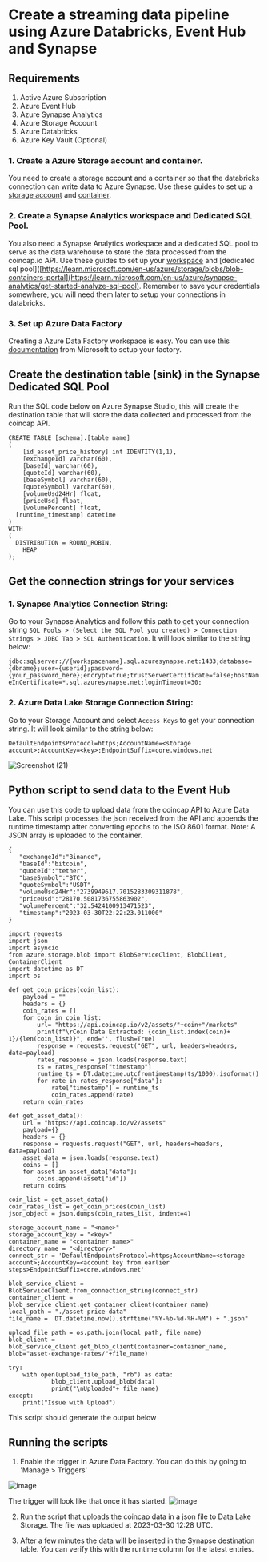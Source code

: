 # Create a streaming data pipeline using Azure Databricks, Event Hub and Synapse


## Requirements

1. Active Azure Subscription
2. Azure Event Hub 
3. Azure Synapse Analytics
4. Azure Storage Account
5. Azure Databricks
6. Azure Key Vault (Optional)

### 1. Create a Azure Storage account and container. 

You need to create a storage account and a container so that the databricks connection can write data to Azure Synapse. Use these guides to set up a [storage account](https://learn.microsoft.com/en-us/azure/storage/common/storage-account-create?tabs=azure-portal) and [container](https://learn.microsoft.com/en-us/azure/storage/blobs/blob-containers-portal).

### 2. Create a Synapse Analytics workspace and Dedicated SQL Pool. 

You also need a Synapse Analytics workspace and a dedicated SQL pool to serve as the data warehouse to store the data processed from the coincap.io API. Use these guides to set up your [workspace](https://learn.microsoft.com/en-us/azure/synapse-analytics/get-started-create-workspace) and [dedicated sql pool]([https://learn.microsoft.com/en-us/azure/storage/blobs/blob-containers-portal](https://learn.microsoft.com/en-us/azure/synapse-analytics/get-started-analyze-sql-pool). Remember to save your credentials somewhere, you will need them later to setup your connections in databricks.

### 3. Set up Azure Data Factory

Creating a Azure Data Factory workspace is easy. You can use this [documentation](https://learn.microsoft.com/en-us/azure/data-factory/quickstart-create-data-factory) from Microsoft to setup your factory. 

## Create the destination table (sink) in the Synapse Dedicated SQL Pool

Run the SQL code below on Azure Synapse Studio, this will create the destination table that will store the data collected and processed from the coincap API.

```	
CREATE TABLE [schema].[table name]
(
	[id_asset_price_history] int IDENTITY(1,1),
	[exchangeId] varchar(60),
	[baseId] varchar(60),
	[quoteId] varchar(60),
	[baseSymbol] varchar(60),
	[quoteSymbol] varchar(60),
	[volumeUsd24Hr] float,
	[priceUsd] float,
	[volumePercent] float,
  [runtime_timestamp] datetime
)
WITH
(
  DISTRIBUTION = ROUND_ROBIN,
	HEAP
);
```
## Get the connection strings for your services

### 1. Synapse Analytics Connection String: 
Go to your Synapse Analytics and follow this path to get your connection string `SQL Pools > (Select the SQL Pool you created) > Connection Strings > JDBC Tab > SQL Authentication`. It will look similar to the string below:

`jdbc:sqlserver://{workspacename}.sql.azuresynapse.net:1433;database={dbname};user={userid};password={your_password_here};encrypt=true;trustServerCertificate=false;hostNameInCertificate=*.sql.azuresynapse.net;loginTimeout=30;`

### 2. Azure Data Lake Storage Connection String: 
Go to your Storage Account and select `Access Keys` to get your connection string. It will look similar to the string below:

`DefaultEndpointsProtocol=https;AccountName=<storage account>;AccountKey=<key>;EndpointSuffix=core.windows.net`

![Screenshot (21)](https://user-images.githubusercontent.com/50084105/228976604-c7ea7b79-854b-4b3e-8151-cd031e4b0f9a.png)

## Python script to send data to the Event Hub

You can use this code to upload data from the coincap API to Azure Data Lake. This script processes the json received from the API and appends the runtime timestamp after converting epochs to the ISO 8601 format. Note: A JSON array is uploaded to the container.

```
{
   "exchangeId":"Binance",
   "baseId":"bitcoin",
   "quoteId":"tether",
   "baseSymbol":"BTC",
   "quoteSymbol":"USDT",
   "volumeUsd24Hr":"2739949617.7015283309311878",
   "priceUsd":"28170.5081736755863902",
   "volumePercent":"32.5424100913471523",
   "timestamp":"2023-03-30T22:22:23.011000"
}
```

```
import requests
import json
import asyncio
from azure.storage.blob import BlobServiceClient, BlobClient, ContainerClient
import datetime as DT
import os

def get_coin_prices(coin_list):
    payload = ""
    headers = {}
    coin_rates = []
    for coin in coin_list:
        url= "https://api.coincap.io/v2/assets/"+coin+"/markets"
        print(f"\rCoin Data Extracted: {coin_list.index(coin)+ 1}/{len(coin_list)}", end='', flush=True)
        response = requests.request("GET", url, headers=headers, data=payload)
        rates_response = json.loads(response.text)
        ts = rates_response["timestamp"]
        runtime_ts = DT.datetime.utcfromtimestamp(ts/1000).isoformat()
        for rate in rates_response["data"]:
            rate["timestamp"] = runtime_ts
            coin_rates.append(rate)  
    return coin_rates   

def get_asset_data():
    url = "https://api.coincap.io/v2/assets"
    payload={}
    headers = {}
    response = requests.request("GET", url, headers=headers, data=payload)
    asset_data = json.loads(response.text)
    coins = []
    for asset in asset_data["data"]:
        coins.append(asset["id"])
    return coins

coin_list = get_asset_data()
coin_rates_list = get_coin_prices(coin_list)
json_object = json.dumps(coin_rates_list, indent=4)

storage_account_name = "<name>"
storage_account_key = "<key>"
container_name = "<container name>"
directory_name = "<directory>"
connect_str = 'DefaultEndpointsProtocol=https;AccountName=<storage account>;AccountKey=<account key from earlier steps>EndpointSuffix=core.windows.net'

blob_service_client = BlobServiceClient.from_connection_string(connect_str)
container_client = blob_service_client.get_container_client(container_name)
local_path = "./asset-price-data"
file_name =  DT.datetime.now().strftime("%Y-%b-%d-%H-%M") + ".json"

upload_file_path = os.path.join(local_path, file_name)
blob_client = blob_service_client.get_blob_client(container=container_name, blob="asset-exchange-rates/"+file_name)

try:
    with open(upload_file_path, "rb") as data:
            blob_client.upload_blob(data)
            print("\nUploaded"+ file_name)
except:
    print("Issue with Upload")
```
This script should generate the output below



## Running the scripts

1. Enable the trigger in Azure Data Factory. You can do this by going to 'Manage > Triggers'

![image](https://user-images.githubusercontent.com/50084105/229031703-5bd78a6f-1008-42a4-bce9-ba1e927408f4.png)

The trigger will look like that once it has started.
![image](https://user-images.githubusercontent.com/50084105/229030556-fdf0907a-f86f-4984-90ee-c00801d08f36.png)


2. Run the script that uploads the coincap data in a json file to Data Lake Storage. The file was uploaded at 2023-03-30 12:28 UTC.


3. After a few minutes the data will be inserted in the Synapse destination table. You can verify this with the runtime column for the latest entries.

